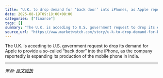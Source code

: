 ```yaml
---
title: "U.K. to drop demand for ‘back door’ into iPhones, as Apple reportedly expands Indian production"
date: 2025-08-19T09:18:00+08:00
categories: ["finance"]
tags: []
summary: "The U.K. is acceding to U.S. government request to drop its demand for Apple to provide a so-called “back door” into the iPhone, as the company reportedly is expanding its production of the mobile pho"
source_url: "https://www.marketwatch.com/story/u-k-to-drop-demand-for-back-door-into-iphones-as-apple-reportedly-expands-indian-production-48e29007?mod=mw_rss_topstories"
---
```


The U.K. is acceding to U.S. government request to drop its demand for Apple to provide a so-called “back door” into the iPhone, as the company reportedly is expanding its production of the mobile phone in India.

---

*来源: [原文链接](https://www.marketwatch.com/story/u-k-to-drop-demand-for-back-door-into-iphones-as-apple-reportedly-expands-indian-production-48e29007?mod=mw_rss_topstories)*

